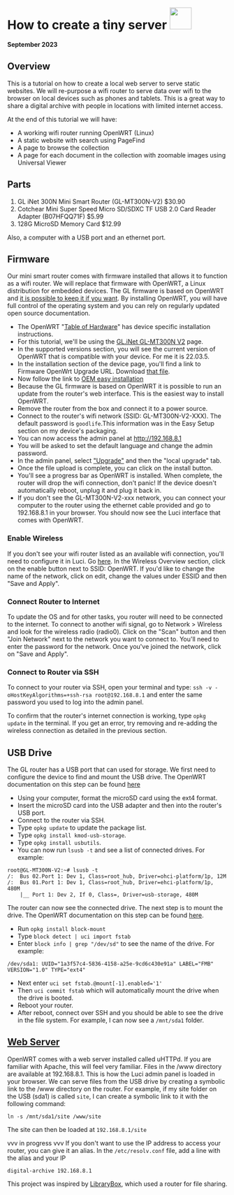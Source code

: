 # How to create a tiny server <img height="50px" src="https://www.therpf.com/forums/attachments/wheems-jpg.359859/">

__September 2023__

## Overview
This is a tutorial on how to create a local web server to serve static websites. We will re-purpose a wifi router to serve data over wifi to the browser on local devices such as phones and tablets.  This is a great way to share a digital archive with people in locations with limited internet access. 

At the end of this tutorial we will have: 
- A working wifi router running OpenWRT (Linux)
- A static website with search using PageFind   
- A page to browse the collection
- A page for each document in the collection with zoomable images using Universal Viewer 


## Parts
1. GL iNet 300N Mini Smart Router (GL-MT300N-V2) $30.90
2. Cotchear Mini Super Speed Micro SD/SDXC TF USB 2.0 Card Reader Adapter (B07HFQQ71F) $5.99
3. 128G MicroSD Memory Card $12.99

Also, a computer with a USB port and an ethernet port.

## Firmware 
Our mini smart router comes with firmware installed that allows it to function as a wifi router. We will replace that firmware with OpenWRT, a Linux distribution for embedded devices. The GL firmware is based on OpenWRT and [it is possible to keep it if you want](https://forum.gl-inet.com/t/web-server-in-gl-mt300n/1714/3). By installing OpenWRT, you will have full control of the operating system and you can rely on regularly updated open source documentation. 

- The OpenWRT "[Table of Hardware](https://openwrt.org/toh/start)" has device specific installation instructions.
- For this tutorial, we'll be using the [GL.iNet GL-MT300N V2](https://openwrt.org/toh/gl.inet/gl-mt300n_v2) page.
- In the supported versions section, you will see the current version of OpenWRT that is compatible with your device. For me it is 22.03.5. 
- In the installation section of the device page, you'll find a link to Firmware OpenWrt Upgrade URL. Download [that file](https://downloads.openwrt.org/releases/22.03.5/targets/ramips/mt76x8/openwrt-22.03.5-ramips-mt76x8-glinet_gl-mt300n-v2-squashfs-sysupgrade.bin).
- Now follow the link to [OEM easy installation](https://openwrt.org/toh/gl.inet/installation)
- Because the GL firmware is based on OpenWRT it is possible to run an update from the router's web interface. This is the easiest way to install OpenWRT.
- Remove the router from the box and connect it to a power source.
- Connect to the router's wifi network (SSID: GL-MT300N-V2-XXX). The default password is `goodlife`.This information was in the Easy Setup section on my device's packaging.
- You can now access the admin panel at http://192.168.8.1
- You will be asked to set the default language and change the admin password. 
- In the admin panel, select ["Upgrade"](http://192.168.8.1/#/upgrade) and then the "local upgrade" tab.
- Once the file upload is complete, you can click on the install button.
- You'll see a progress bar as OpenWRT is installed. When complete, the router will drop the wifi connection, don't panic! If the device doesn't automatically reboot, unplug it and plug it back in.
- If you don't see the GL-MT300N-V2-xxx network, you can connect your computer to the router using the ethernet cable provided and go to 192.168.8.1 in your browser. You should now see the Luci interface that comes with OpenWRT.

### Enable Wireless
If you don't see your wifi router listed as an available wifi connection, you'll need to configure it in Luci. Go [here](http://192.168.8.1/cgi-bin/luci/admin/network/wireless). In the Wireless Overview section, click on the enable button next to SSID: OpenWRT. If you'd like to change the name of the network, click on edit, change the values under ESSID and then "Save and Apply".

### Connect Router to Internet
To update the OS and for other tasks, you router will need to be connected to the internet. To connect to another wifi signal, go to Network > Wireless and look for the wireless radio (radio0). Click on the "Scan" button and then "Join Network" next to the network you want to connect to. You'll need to enter the password for the network. Once you've joined the network, click on "Save and Apply".

### Connect to Router via SSH
To connect to your router via SSH, open your terminal and type: `ssh -v -oHostKeyAlgorithms=+ssh-rsa root@192.168.8.1` and enter the same password you used to log into the admin panel.

To confirm that the router's internet connection is working, type `opkg update` in the terminal. If you get an error, try removing and re-adding the wireless connection as detailed in the previous section.

## USB Drive 
The GL router has a USB port that can used for storage. We first need to configure the device to find and mount the USB drive. The OpenWRT documentation on this step can be found [here](https://openwrt.org/docs/guide-user/storage/usb-drives#install_and_verify_usb_drivers.)
- Using your computer, format the microSD card using the ext4 format.
- Insert the microSD card into the USB adapter and then into the router's USB port.
- Connect to the router via SSH.
- Type `opkg update` to update the package list.
- Type `opkg install kmod-usb-storage`.
- Type `opkg install usbutils`.
- You can now run `lsusb -t` and see a list of connected drives.
For example:
```
root@GL-MT300N-V2:~# lsusb -t
/:  Bus 02.Port 1: Dev 1, Class=root_hub, Driver=ohci-platform/1p, 12M
/:  Bus 01.Port 1: Dev 1, Class=root_hub, Driver=ehci-platform/1p, 480M
    |__ Port 1: Dev 2, If 0, Class=, Driver=usb-storage, 480M
```
The router can now see the connected drive.  The next step is to mount the drive. The OpenWRT documentation on this step can be found [here](https://openwrt.org/docs/guide-user/storage/usb-drives#automount_the_partition).

- Run `opkg install block-mount`
- Type `block detect | uci import fstab`
- Enter `block info | grep "/dev/sd"` to see the name of the drive. For example:
```
/dev/sda1: UUID="1a3f57c4-5836-4158-a25e-9cd6c430e91a" LABEL="FMB" VERSION="1.0" TYPE="ext4"
```
- Next enter `uci set fstab.@mount[-1].enabled='1'`
- Then `uci commit fstab` which will automatically mount the drive when the drive is booted.
- Reboot your router. 
- After reboot, connect over SSH and you should be able to see the drive in the file system. For example, I can now see a `/mnt/sda1` folder.


## [Web Server](https://openwrt.org/docs/guide-user/services/webserver/http.uhttpd)

OpenWRT comes with a web server installed called uHTTPd. If you are familiar with Apache, this will feel very familiar. Files in the /www directory are available at 192.168.8.1. This is how the Luci admin panel is loaded in your browser. We can serve files from the USB drive by creating a symbolic link to the /www directory on the router.
For example, if my site folder on the USB (sda1) is called `site`, I can create a symbolic link to it with the following command:
```
ln -s /mnt/sda1/site /www/site
```
The site can then be loaded at `192.168.8.1/site`



vvv in progress vvv
If you don't want to use the IP address to access your router, you can give it an alias. 
In the `/etc/resolv.conf` file, add a line with the alias and your IP
```
digital-archive 192.168.8.1
```

This project was inspired by [LibraryBox](https://makezine.com/projects/librarybox/), which used a router for file sharing. 

